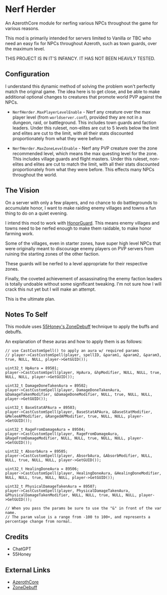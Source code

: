 # Nerf Herder

An AzerothCore module for nerfing various NPCs throughout the game for various reasons.

This mod is primarily intended for servers limited to Vanilla or TBC who need an easy fix for NPCs throughout Azeroth, such as town guards, over the maximum level.

THIS PROJECT IS IN IT'S INFANCY.  IT HAS NOT BEEN HEAVILY TESTED.

## Configuration

I understand this dynamic method of solving the problem won't perfectly match the original game.  The idea here is to get close, and be able to make additional optional changes to creatures that promote world PVP against the NPCs.

- ``NerfHerder.MaxPlayerLevelEnable`` - Nerf any creature over the max player level (from ``worldserver.conf``), provided they are not in a dungeon, raid, or battleground.  This includes town guards and faction leaders.  Under this ruleset, non-elites are cut to 5 levels below the limit and elites are cut to the limit, with all their stats discounted proportionately from what they were before.

- ``NerfHerder.MaxZoneLevelEnable`` - Nerf any PVP creature over the zone recommended level, which means the max questing level for the zone.  This includes village guards and flight masters.  Under this ruleset, non-elites and elites are cut to match the limit, with all their stats discounted proportionately from what they were before.  This effects many NPCs throughout the world.

## The Vision

On a server with only a few players, and no chance to do battlegrounds to accumulate honor, I want to make raiding enemy villages and towns a fun thing to do on a quiet evening.

I intend this mod to work with [HonorGuard](https://github.com/azerothcore/mod-gain-honor-guard).  This means enemy villages and towns need to be nerfed enough to make them raidable, to make honor farming work.

Some of the villages, even in starter zones, have super high level NPCs that were originally meant to discourage enemy players on PVP servers from ruining the starting zones of the other faction.

These guards will be nerfed to a level appropriate for their respective zones.

Finally, the coveted achievement of assassinating the enemy faction leaders is totally undoable without some significant tweaking.  I'm not sure how I will crack this nut yet but I will make an attempt.

This is the ultimate plan.

## Notes To Self

This module uses [55Honey's ZoneDebuff](https://github.com/55Honey/Acore_ZoneDebuff/blob/master/zoneDebuff.lua) technique to apply the buffs and debuffs.

An explanation of these auras and how to apply them is as follows:

```
// use CastCustomSpell() to apply an aura w/ required params
// player->CastCustomSpell(player, spellID, &param1, &param2, &param3, true, NULL, NULL, player->GetGUID());

uint32_t HpAura = 89501;
player->CastCustomSpell(player, HpAura, &hpModifier, NULL, NULL, true, NULL, NULL, player->GetGUID());

uint32_t DamageDoneTakenAura = 89502;
player->CastCustomSpell(player, DamageDoneTakenAura, &DamageTakenModifier, &DamageDoneModifier, NULL, true, NULL, NULL, player->GetGUID());

uint32_t BaseStatAPAura = 89503;
player->CastCustomSpell(player, BaseStatAPAura, &BaseStatModifier, &MeleeAPModifier, &RangedAPModifier, true, NULL, NULL, player->GetGUID());

uint32_t RageFromDamageAura = 89504;
player->CastCustomSpell(player, RageFromDamageAura, &RageFromDamageModifier, NULL, NULL, true, NULL, NULL, player->GetGUID());

uint32_t AbsorbAura = 89505;
player->CastCustomSpell(player, AbsorbAura, &AbsorbModifier, NULL, NULL, true, NULL, NULL, player->GetGUID());

uint32_t HealingDoneAura = 89506;
player->CastCustomSpell(player, HealingDoneAura, &HealingDoneModifier, NULL, NULL, true, NULL, NULL, player->GetGUID());

uint32_t PhysicalDamageTakenAura = 89507;
player->CastCustomSpell(player, PhysicalDamageTakenAura, &PhysicalDamageTakenModifier, NULL, NULL, true, NULL, NULL, player->GetGUID());

// When you pass the params be sure to use the "&" in front of the var name.
// The param value is a range from -100 to 100+, and represents a percentage change from normal.
```

## Credits

- ChatGPT
- 55Honey

## External Links

- [AzerothCore](https://github.com/azerothcore/azerothcore-wotlk)
- [ZoneDebuff](https://github.com/55Honey/Acore_ZoneDebuff/blob/master/zoneDebuff.lua)
